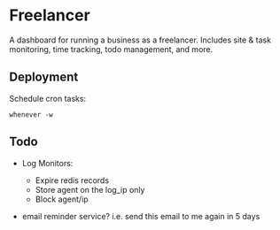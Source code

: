 # Freelancer

A dashboard for running a business as a freelancer. Includes site & task monitoring, time tracking, todo management, and more.

## Deployment

Schedule cron tasks:

    whenever -w


## Todo

* Log Monitors:
    - Expire redis records
    - Store agent on the log_ip only
    - Block agent/ip

* email reminder service?  i.e. send this email to me again in 5 days

